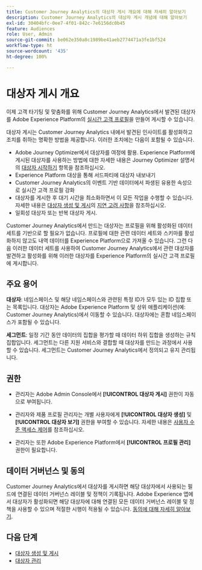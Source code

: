 ```yaml
---
title: Customer Journey Analytics의 대상자 게시 개요에 대해 자세히 알아보기
description: Customer Journey Analytics의 대상자 게시 개념에 대해 알아보기
exl-id: 30404bfc-0ee7-4f01-842c-7e6156dc0b45
feature: Audiences
role: User, Admin
source-git-commit: be062e350a8c1989be41aeb2774471a3fe1bf524
workflow-type: ht
source-wordcount: '435'
ht-degree: 100%

---
```


# 대상자 게시 개요

이제 고객 타기팅 및 맞춤화를 위해 Customer Journey Analytics에서 발견된 대상자를 Adobe Experience Platform의 [실시간 고객 프로필](https://experienceleague.adobe.com/docs/experience-platform/profile/home.html?lang=ko)을 만들어 게시할 수 있습니다.

대상자 게시는 Customer Journey Analytics 내에서 발견된 인사이트를 활성화하고 조치를 취하는 명확한 방법을 제공합니다. 이러한 조치에는 다음이 포함될 수 있습니다.

* Adobe Journey Optimizer에서 대상자를 여정에 활용.
Experience Platform에 게시된 대상자를 사용하는 방법에 대한 자세한 내용은 Journey Optimizer 설명서의 [대상자 시작하기](https://experienceleague.adobe.com/ko/docs/journey-optimizer/using/audiences-profiles-identities/audiences/about-audiences) 항목을 참조하십시오.
* Experience Platform 대상을 통해 서드파티에 대상자 내보내기
* Customer Journey Analytics의 이벤트 기반 데이터에서 파생된 유용한 속성으로 실시간 고객 프로필 강화
* 대상자를 게시한 후 대기 시간을 최소화하면서 이 모든 작업을 수행할 수 있습니다.
자세한 내용은 [대상자 생성 및 게시](/help/components/audiences/publish.md)의 [지연 고려 사항](/help/components/audiences/publish.md#latency-considerations)을 참조하십시오.
* 일회성 대상자 또는 반복 대상자 게시.

Customer Journey Analytics에서 만드는 대상자는 프로필을 위해 활성화된 데이터 세트를 기반으로 할 필요가 없습니다. 프로필에 대한 관련 데이터 세트와 스키마를 활성화하지 않고도 내역 데이터를 Experience Platform으로 가져올 수 있습니다. 그런 다음 이러한 데이터 세트를 사용하여 Customer Journey Analytics에서 관련 대상자를 발견하고 활성화를 위해 이러한 대상자를 Experience Platform의 실시간 고객 프로필에 게시합니다.

## 주요 용어

**대상자**: 네임스페이스 및 해당 네임스페이스와 관련된 특정 ID가 모두 있는 ID 집합 또는 목록입니다. 대상자는 Adobe Experience Platform 및 상위 애플리케이션(예: Customer Journey Analytics)에서 이동할 수 있습니다. 대상자에는 혼합 네임스페이스가 포함될 수 있습니다.

**세그먼트**: 일정 기간 동안 데이터의 집합을 평가할 때 데이터 하위 집합을 생성하는 규칙 집합입니다. 세그먼트는 다른 지원 서비스와 결합할 때 대상자를 만드는 과정에서 사용할 수 있습니다. 세그먼트는 Customer Journey Analytics에서 정의되고 유지 관리됩니다.

## 권한

* 관리자는 Adobe Admin Console에서 **[!UICONTROL 대상자 게시]** 권한이 자동으로 부여됩니다.

* 관리자와 제품 프로필 관리자는 개별 사용자에게 **[!UICONTROL 대상자 생성]** 및 **[!UICONTROL 대상자 보기]** 권한을 부여할 수 있습니다. 자세한 내용은 [사용자 수준 액세스 제어](/help/technotes/access-control.md#user-level-access)를 참조하십시오.

* 관리자는 또한 Adobe Experience Platform에서 **[!UICONTROL 프로필 관리]** 권한이 필요합니다.

## 데이터 거버넌스 및 동의

Customer Journey Analytics에서 대상자를 게시하면 해당 대상자에서 사용되는 필드에 연결된 데이터 거버넌스 레이블 및 정책이 기록됩니다. Adobe Experience 앱에서 대상자가 활성화되면 해당 대상자에 대해 연결된 모든 데이터 거버넌스 레이블 및 정책을 사용할 수 있으며 적절한 시행이 적용될 수 있습니다. [동의에 대해 자세히 알아보기](https://experienceleague.adobe.com/docs/experience-platform/data-governance/policies/user-guide.html?lang=ko#consent-policy).

## 다음 단계

* [대상자 생성 및 게시](/help/components/audiences/publish.md)
* [대상자 관리](/help/components/audiences/manage.md)
